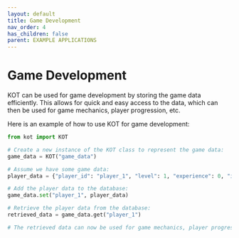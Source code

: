 ```yaml
---
layout: default
title: Game Development
nav_order: 4
has_children: false
parent: EXAMPLE APPLICATIONS
---
```


# Game Development

KOT can be used for game development by storing the game data efficiently. This allows for quick and easy access to the data, which can then be used for game mechanics, player progression, etc.

Here is an example of how to use KOT for game development:

```python
from kot import KOT

# Create a new instance of the KOT class to represent the game data:
game_data = KOT("game_data")

# Assume we have some game data:
player_data = {"player_id": "player_1", "level": 1, "experience": 0, "inventory": []}

# Add the player data to the database:
game_data.set("player_1", player_data)

# Retrieve the player data from the database:
retrieved_data = game_data.get("player_1")

# The retrieved data can now be used for game mechanics, player progression, etc.
```
